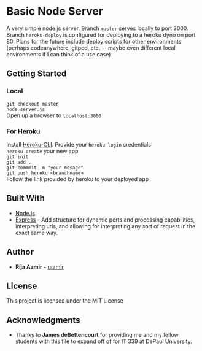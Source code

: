 # Basic Node Server

A very simple node.js server. Branch `master` serves locally to port 3000. Branch `heroku-deploy` is configured for deploying to a heroku dyno on port 80. Plans for the future include deploy scripts for other environments (perhaps codeanywhere, gitpod, etc. -- maybe even different local environments if I can think of a use case)

## Getting Started

### Local

`git checkout master`<br>
`node server.js`<br>
Open up a browser to `localhost:3000`<br>

### For Heroku

Install [Heroku-CLI](https://devcenter.heroku.com/categories/command-line).
Provide your `heroku login` credentials<br>
`heroku create` your new app<br>
`git init`<br>
`git add .`<br>
`git commmit -m "your mesage"`<br>
`git push heroku <branchname>`<br>
Follow the link provided by heroku to your deployed app

## Built With

* [Node.js](https://nodejs.org/en/) 
* [Express](https://expressjs.com/) - Add structure for dynamic ports and processing capabilities, interpreting urls, and allowing for interpreting any sort of request in the exact same way.

## Author

* **Rija Aamir** - [raamir](https://github.com/raamir)

## License

This project is licensed under the MIT License

## Acknowledgments

* Thanks to **James deBettencourt** for providing me and my fellow students with this file to expand off of for IT 339 at DePaul University.
